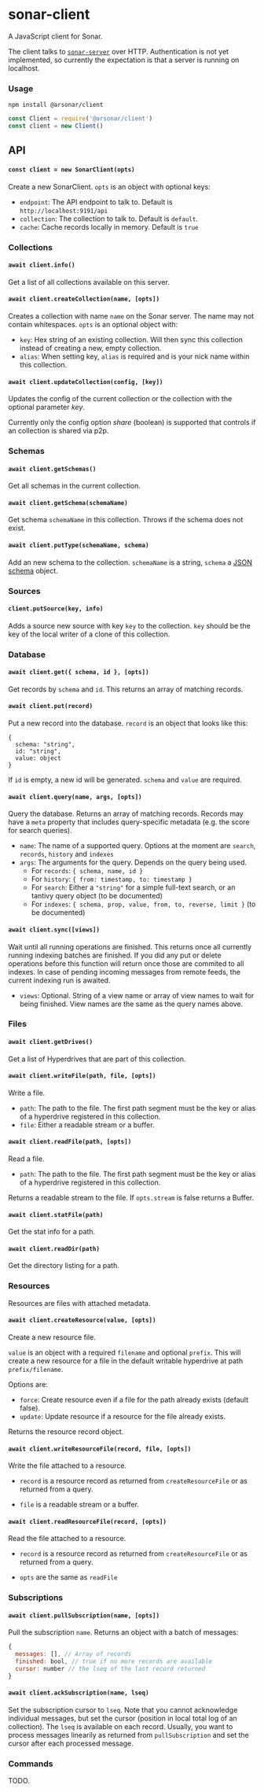 # sonar-client

A JavaScript client for Sonar.

The client talks to [`sonar-server`](../sonar-server/README.md) over HTTP. Authentication is not yet implemented, so currently the expectation is that a server is running on localhost.

### Usage

`npm install @arsonar/client`

```javascript
const Client = require('@arsonar/client')
const client = new Client()

```

## API

#### `const client = new SonarClient(opts)`

Create a new SonarClient. `opts` is an object with optional keys:

- `endpoint`: The API endpoint to talk to. Default is `http://localhost:9191/api`
- `collection`: The collection to talk to. Default is `default`.
- `cache`: Cache records locally in memory. Default is `true`

### Collections

#### `await client.info()`

Get a list of all collections available on this server.

#### `await client.createCollection(name, [opts])`

Creates a collection with name `name` on the Sonar server. The name may not contain whitespaces. `opts` is an optional object with:

- `key`: Hex string of an existing collection. Will then sync this collection instead of creating a new, empty collection.
- `alias`: When setting key, `alias` is required and is your nick name within this collection.

#### `await client.updateCollection(config, [key])`

Updates the config of the current collection or the collection with the optional parameter *key*.

Currently only the config option *share* (boolean) is supported that controls if an collection is shared via p2p.

### Schemas

#### `await client.getSchemas()`

Get all schemas in the current collection.

#### `await client.getSchema(schemaName)`

Get schema `schemaName` in this collection. Throws if the schema does not exist.

#### `await client.putType(schemaName, schema)`

Add an new schema to the collection. `schemaName` is a string, `schema` a [JSON schema](https://json-schema.org/) object.

### Sources

#### `client.putSource(key, info)`

Adds a source new source with key `key` to the collection. `key` should be the key of the local writer of a clone of this collection.

### Database

#### `await client.get({ schema, id }, [opts])`

Get records by `schema` and `id`. This returns an array of matching records.

#### `await client.put(record)`

Put a new record into the database. `record` is an object that looks like this:
```
{
  schema: "string",
  id: "string",
  value: object
}
```

If `id` is empty, a new id will be generated. `schema` and `value` are required.

#### `await client.query(name, args, [opts])`

Query the database. Returns an array of matching records. Records may have a `meta` property that includes query-specific metadata (e.g. the score for search queries).

* `name`: The name of a supported query. Options at the moment are `search`, `records`, `history` and `indexes`
* `args`: The arguments for the query. Depends on the query being used.
    * For `records`: `{ schema, name, id }`
    * For `history`: `{ from: timestamp, to: timestamp }`
    * For `search`: Either a `"string"` for a simple full-text search, or an tantivy query object (to be documented)
    * For `indexes`: `{ schema, prop, value, from, to, reverse, limit }` (to be documented)

#### `await client.sync([views])`

Wait until all running operations are finished. This returns once all currently running indexing batches are finished. If you did any put or delete operations before this function will return once those are commited to all indexes. In case of pending incoming messages from remote feeds, the current indexing run is awaited.

* `views`: Optional. String of a view name or array of view names to wait for being finished. View names are the same as the query names above.


### Files

#### `await client.getDrives()`

Get a list of Hyperdrives that are part of this collection.

#### `await client.writeFile(path, file, [opts])`

Write a file. 
* `path`: The path to the file. The first path segment must be the key or alias of a hyperdrive registered in this collection.
* `file`: Either a readable stream or a buffer.

#### `await client.readFile(path, [opts])`

Read a file. 

* `path`: The path to the file. The first path segment must be the key or alias of a hyperdrive registered in this collection.

Returns a readable stream to the file. If `opts.stream` is false returns a Buffer.

#### `await client.statFile(path)`

Get the stat info for a path.

#### `await client.readDir(path)`

Get the directory listing for a path.


### Resources

Resources are files with attached metadata.

#### `await client.createResource(value, [opts])`

Create a new resource file.

`value` is an object with a required `filename` and optional `prefix`. This will create a new resource for a file in the default writable hyperdrive at path `prefix/filename`. 

Options are: 

* `force`: Create resource even if a file for the path already exists (default false).
* `update`: Update resource if a resource for the file already exists.

Returns the resource record object.

#### `await client.writeResourceFile(record, file, [opts])`

Write the file attached to a resource. 

* `record` is a resource record as returned from `createResourceFile` or as returned from a query.

* `file` is a readable stream or a buffer.

#### `await client.readResourceFile(record, [opts])`

Read the file attached to a resource. 

* `record` is a resource record as returned from `createResourceFile` or as returned from a query.

* `opts` are the same as `readFile`

### Subscriptions

#### `await client.pullSubscription(name, [opts])`

Pull the subscription `name`. Returns an object with a batch of messages:
```javascript
{
  messages: [], // Array of records
  finished: bool, // true if no more records are available
  cursor: number // the lseq of the last record returned
}
```

#### `await client.ackSubscription(name, lseq)`

Set the subscription cursor to `lseq`. Note that you cannot acknowledge individual messages, but set the cursor (position in local total log of an collection). The `lseq` is available on each record. Usually, you want to process messages linearily as returned from `pullSubscription` and set the cursor after each processed message.

### Commands

TODO.


